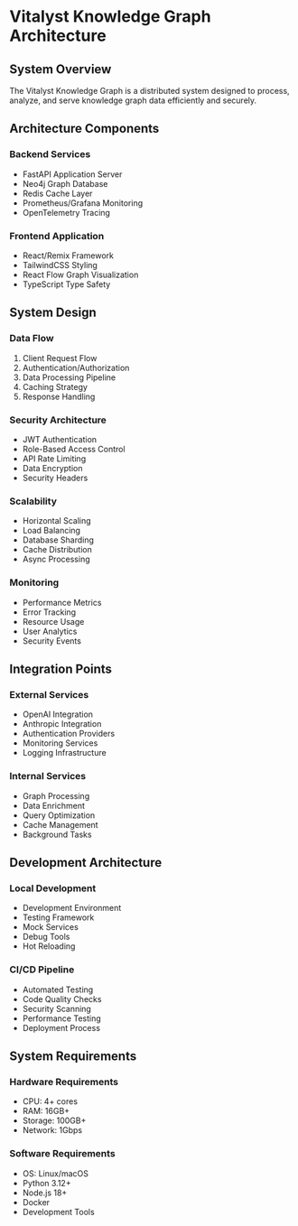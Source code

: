 # Vitalyst Knowledge Graph Architecture

## System Overview
The Vitalyst Knowledge Graph is a distributed system designed to process, analyze, and serve knowledge graph data efficiently and securely.

## Architecture Components

### Backend Services
- FastAPI Application Server
- Neo4j Graph Database
- Redis Cache Layer
- Prometheus/Grafana Monitoring
- OpenTelemetry Tracing

### Frontend Application
- React/Remix Framework
- TailwindCSS Styling
- React Flow Graph Visualization
- TypeScript Type Safety

## System Design

### Data Flow
1. Client Request Flow
2. Authentication/Authorization
3. Data Processing Pipeline
4. Caching Strategy
5. Response Handling

### Security Architecture
- JWT Authentication
- Role-Based Access Control
- API Rate Limiting
- Data Encryption
- Security Headers

### Scalability
- Horizontal Scaling
- Load Balancing
- Database Sharding
- Cache Distribution
- Async Processing

### Monitoring
- Performance Metrics
- Error Tracking
- Resource Usage
- User Analytics
- Security Events

## Integration Points

### External Services
- OpenAI Integration
- Anthropic Integration
- Authentication Providers
- Monitoring Services
- Logging Infrastructure

### Internal Services
- Graph Processing
- Data Enrichment
- Query Optimization
- Cache Management
- Background Tasks

## Development Architecture

### Local Development
- Development Environment
- Testing Framework
- Mock Services
- Debug Tools
- Hot Reloading

### CI/CD Pipeline
- Automated Testing
- Code Quality Checks
- Security Scanning
- Performance Testing
- Deployment Process

## System Requirements

### Hardware Requirements
- CPU: 4+ cores
- RAM: 16GB+
- Storage: 100GB+
- Network: 1Gbps

### Software Requirements
- OS: Linux/macOS
- Python 3.12+
- Node.js 18+
- Docker
- Development Tools
